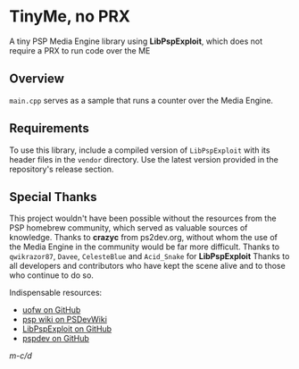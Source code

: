 # TinyMe, no PRX

A tiny PSP Media Engine library using **LibPspExploit**, which does not require a PRX to run code over the ME

## Overview
`main.cpp` serves as a sample that runs a counter over the Media Engine.

## Requirements
To use this library, include a compiled version of `LibPspExploit` with its header files in the `vendor` directory. Use the latest version provided in the repository's release section.

## Special Thanks

This project wouldn't have been possible without the resources from the PSP homebrew community, which served as valuable sources of knowledge.
Thanks to **crazyc** from ps2dev.org, without whom the use of the Media Engine in the community would be far more difficult.
Thanks to `qwikrazor87`, `Davee`, `CelesteBlue` and `Acid_Snake` for **LibPspExploit**
Thanks to all developers and contributors who have kept the scene alive and to those who continue to do so.

Indispensable resources:
- [uofw on GitHub](https://github.com/uofw/uofw)
- [psp wiki on PSDevWiki](https://www.psdevwiki.com/psp/)
- [LibPspExploit on GitHub](https://github.com/PSP-Archive/LibPspExploit/)
- [pspdev on GitHub](https://github.com/pspdev)

*m-c/d*
